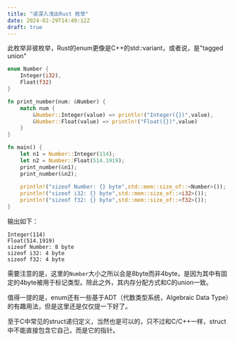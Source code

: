 ```yaml
---
title: "读深入浅出Rust 枚举"
date: 2024-02-29T14:49:12Z
draft: true
---
```


此枚举非彼枚举，Rust的enum更像是C++的std::variant，或者说，是"tagged union"
<!--more-->
```rust
enum Number {
    Integer(i32),
    Float(f32)
}

fn print_number(num: &Number) {
    match num {
        &Number::Integer(value) => println!("Integer({})",value),
        &Number::Float(value) => println!("Float({})",value)
    }
}

fn main() {
    let n1 = Number::Integer(114);
    let n2 = Number::Float(514.1919);
    print_number(&n1);
    print_number(&n2);
    
    println!("sizeof Number: {} byte",std::mem::size_of::<Number>());
    println!("sizeof i32: {} byte",std::mem::size_of::<i32>());
    println!("sizeof f32: {} byte",std::mem::size_of::<f32>());
}
```
输出如下：
```
Integer(114)
Float(514.1919)
sizeof Number: 8 byte
sizeof i32: 4 byte
sizeof f32: 4 byte
```
需要注意的是，这里的`Number`大小之所以会是8byte而非4byte，是因为其中有固定的4byte被用于标记类型。除此之外，其内存分配方式和C的union一致。

值得一提的是，enum还有一些基于ADT（代数类型系统，Algebraic Data Type）的有趣用法，但是这里还是仅仅提一下好了。

至于C中常见的struct递归定义，当然也是可以的，只不过和C/C++一样，struct中不能直接包含它自己，而是它的指针。